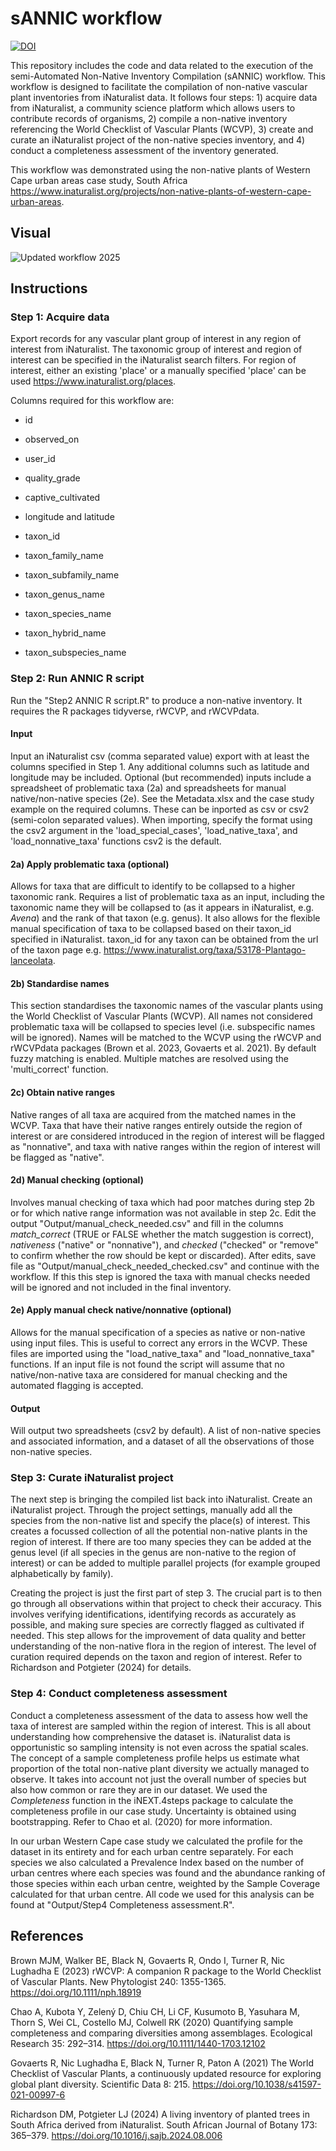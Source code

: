 # sANNIC workflow
[![DOI](https://zenodo.org/badge/DOI/10.5281/zenodo.15210704.svg)](https://doi.org/10.5281/zenodo.15210704)

This repository includes the code and data related to the execution of the semi-Automated Non-Native Inventory Compilation (sANNIC) workflow. This workflow is designed to facilitate the compilation of non-native vascular plant inventories from iNaturalist data. It follows four steps: 1) acquire data from iNaturalist, a community science platform which allows users to contribute records of organisms, 2) compile a non-native inventory referencing the World Checklist of Vascular Plants (WCVP), 3) create and curate an iNaturalist project of the non-native species inventory, and 4) conduct a completeness assessment of the inventory generated.

This workflow was demonstrated using the non-native plants of Western Cape urban areas case study, South Africa https://www.inaturalist.org/projects/non-native-plants-of-western-cape-urban-areas.

## Visual
![Updated workflow 2025](https://github.com/user-attachments/assets/67471b4a-2916-4e58-b870-045ed3c3003b)

## Instructions

### Step 1: Acquire data

Export records for any vascular plant group of interest in any region of interest from iNaturalist. The taxonomic group of interest and region of interest can be specified in the iNaturalist search filters. For region of interest, either an existing 'place' or a manually specified 'place' can be used https://www.inaturalist.org/places.

Columns required for this workflow are:

-   id 

-   observed_on

-   user_id

-   quality_grade

-   captive_cultivated

-   longitude and latitude

-   taxon_id

-   taxon_family_name

-   taxon_subfamily_name

-   taxon_genus_name

-   taxon_species_name

-   taxon_hybrid_name

-   taxon_subspecies_name

### Step 2: Run ANNIC R script

Run the "Step2 ANNIC R script.R" to produce a non-native inventory. It requires the R packages tidyverse, rWCVP, and rWCVPdata.

#### Input

Input an iNaturalist csv (comma separated value) export with at least the columns specified in Step 1. Any additional columns such as latitude and longitude may be included. Optional (but recommended) inputs include a spreadsheet of problematic taxa (2a) and spreadsheets for manual native/non-native species (2e). See the Metadata.xlsx and the case study example on the required columns. These can be inported as csv or csv2 (semi-colon separated values). When importing, specify the format using the csv2 argument in the 'load_special_cases', 'load_native_taxa', and 'load_nonnative_taxa' functions csv2 is the default.

#### 2a) Apply problematic taxa (optional)

Allows for taxa that are difficult to identify to be collapsed to a higher taxonomic rank. Requires a list of problematic taxa as an input, including the taxonomic name they will be collapsed to (as it appears in iNaturalist, e.g. _Avena_) and the rank of that taxon (e.g. genus). It also allows for the flexible manual specification of taxa to be collapsed based on their taxon_id specified in iNaturalist. taxon_id for any taxon can be obtained from the url of the taxon page e.g. https://www.inaturalist.org/taxa/53178-Plantago-lanceolata.

#### 2b) Standardise names

This section standardises the taxonomic names of the vascular plants using the World Checklist of Vascular Plants (WCVP). All names not considered problematic taxa will be collapsed to species level (i.e. subspecific names will be ignored). Names will be matched to the WCVP using the rWCVP and rWCVPdata packages (Brown et al. 2023, Govaerts et al. 2021). By default fuzzy matching is enabled. Multiple matches are resolved using the 'multi_correct' function.

#### 2c) Obtain native ranges

Native ranges of all taxa are acquired from the matched names in the WCVP. Taxa that have their native ranges entirely outside the region of interest or are considered introduced in the region of interest will be flagged as "nonnative", and taxa with native ranges within the region of interest will be flagged as "native".

#### 2d) Manual checking (optional)

Involves manual checking of taxa which had poor matches during step 2b or for which native range information was not available in step 2c. Edit the output "Output/manual_check_needed.csv" and fill in the columns *match_correct* (TRUE or FALSE whether the match suggestion is correct), *nativeness* ("native" or "nonnative"), and *checked* ("checked" or "remove" to confirm whether the row should be kept or discarded). After edits, save file as "Output/manual_check_needed_checked.csv" and continue with the workflow. If this this step is ignored the taxa with manual checks needed will be ignored and not included in the final inventory.

#### 2e) Apply manual check native/nonnative (optional)

Allows for the manual specification of a species as native or non-native using input files. This is useful to correct any errors in the WCVP. These files are imported using the "load_native_taxa" and "load_nonnative_taxa" functions. If an input file is not found the script will assume that no native/non-native taxa are considered for manual checking and the automated flagging is accepted.

#### Output

Will output two spreadsheets (csv2 by default). A list of non-native species and associated information, and a dataset of all the observations of those non-native species.

### Step 3: Curate iNaturalist project

The next step is bringing the compiled list back into iNaturalist. Create an iNaturalist project. Through the project settings, manually add all the species from the non-native list and specify the place(s) of interest. This creates a focussed collection of all the potential non-native plants in the region of interest. If there are too many species they can be added at the genus level (if all species in the genus are non-native to the region of interest) or can be added to multiple parallel projects (for example grouped alphabetically by family).

Creating the project is just the first part of step 3. The crucial part is to then go through all observations within that project to check their accuracy. This involves verifying identifications, identifying records as accurately as possible, and making sure species are correctly flagged as cultivated if needed. This step allows for the improvement of data quality and better understanding of the non-native flora in the region of interest. The level of curation required depends on the taxon and region of interest. Refer to Richardson and Potgieter (2024) for details.

### Step 4: Conduct completeness assessment

Conduct a completeness assessment of the data to assess how well the taxa of interest are sampled within the region of interest. This is all about understanding how comprehensive the dataset is. iNaturalist data is opportunistic so sampling intensity is not even across the spatial scales. The concept of a sample completeness profile helps us estimate what proportion of the total non-native plant diversity we actually managed to observe. It takes into account not just the overall number of species but also how common or rare they are in our dataset. We used the *Completeness* function in the iNEXT.4steps package to calculate the completeness profile in our case study. Uncertainty is obtained using bootstrapping. Refer to Chao et al. (2020) for more information.

In our urban Western Cape case study we calculated the profile for the dataset in its entirety and for each urban centre separately. For each species we also calculated a Prevalence Index based on the number of urban centres where each species was found and the abundance ranking of those species within each urban centre, weighted by the Sample Coverage calculated for that urban centre. All code we used for this analysis can be found at "Output/Step4 Completeness assessment.R".

## References

Brown MJM, Walker BE, Black N, Govaerts R, Ondo I, Turner R, Nic Lughadha E (2023) rWCVP: A companion R package to the World Checklist of Vascular Plants. New Phytologist 240: 1355-1365. https://doi.org/10.1111/nph.18919

Chao A, Kubota Y, Zelený D, Chiu CH, Li CF, Kusumoto B, Yasuhara M, Thorn S, Wei CL, Costello MJ, Colwell RK (2020) Quantifying sample completeness and comparing diversities among assemblages. Ecological Research 35: 292–314. https://doi.org/10.1111/1440-1703.12102

Govaerts R, Nic Lughadha E, Black N, Turner R, Paton A (2021) The World Checklist of Vascular Plants, a continuously updated resource for exploring global plant diversity. Scientific Data 8: 215. https://doi.org/10.1038/s41597-021-00997-6

Richardson DM, Potgieter LJ (2024) A living inventory of planted trees in South Africa derived from iNaturalist. South African Journal of Botany 173: 365–379. https://doi.org/10.1016/j.sajb.2024.08.006

